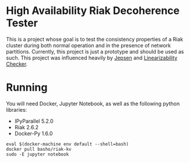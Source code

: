 
# High Availability Riak Decoherence Tester

This is a project whose goal is to test the consistency properties of a Riak cluster during both normal operation and in the presence of network partitions. Currently, this project is just a prototype and should be used as such. This project was influenced heavily by [Jepsen](https://github.com/jepsen-io/jepsen) and [Linearizability Checker](https://github.com/ahorn/linearizability-checker).

# Running

You will need Docker, Jupyter Notebook, as well as the following python libraries:
 - IPyParallel 5.2.0
 - Riak 2.6.2
 - Docker-Py 1.6.0

```
eval $(docker-machine env default --shell=bash)
docker pull basho/riak-kv
sudo -E jupyter notebook
```
